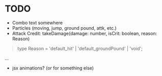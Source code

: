 # TODO

- Combo text somewhere
- Particles (moving, jump, ground pound, attk, etc.)
- Attack Credit: takeDamage(damage: number, isCrit: boolean, reason: Reason)
> type Reason = 'default_hit' | 'default_groundPound' | 'void';

...

- jsx animations? (or for something else)
